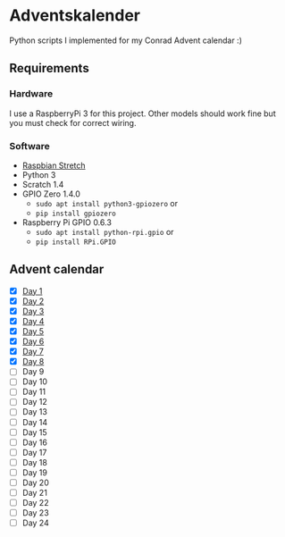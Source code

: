 # Adventskalender
Python scripts I implemented for my Conrad Advent calendar :)

## Requirements
### Hardware
I use a RaspberryPi 3 for this project.
Other models should work fine but you must check for correct wiring.

### Software
- [Raspbian Stretch](https://www.raspbian.org/)
- Python 3
- Scratch 1.4
- GPIO Zero 1.4.0
    * `sudo apt install python3-gpiozero` or
    * `pip install gpiozero`
- Raspberry Pi GPIO 0.6.3
    * `sudo apt install python-rpi.gpio` or
    * `pip install RPi.GPIO`

## Advent calendar

- [x] [Day 1](day1/)
- [x] [Day 2](day2/)
- [x] [Day 3](day3/)
- [x] [Day 4](day4/)
- [x] [Day 5](day5/)
- [x] [Day 6](day6/)
- [x] [Day 7](day7/)
- [x] [Day 8](day8/)
- [ ] Day 9
- [ ] Day 10
- [ ] Day 11
- [ ] Day 12
- [ ] Day 13
- [ ] Day 14
- [ ] Day 15
- [ ] Day 16
- [ ] Day 17
- [ ] Day 18
- [ ] Day 19
- [ ] Day 20
- [ ] Day 21
- [ ] Day 22
- [ ] Day 23
- [ ] Day 24
